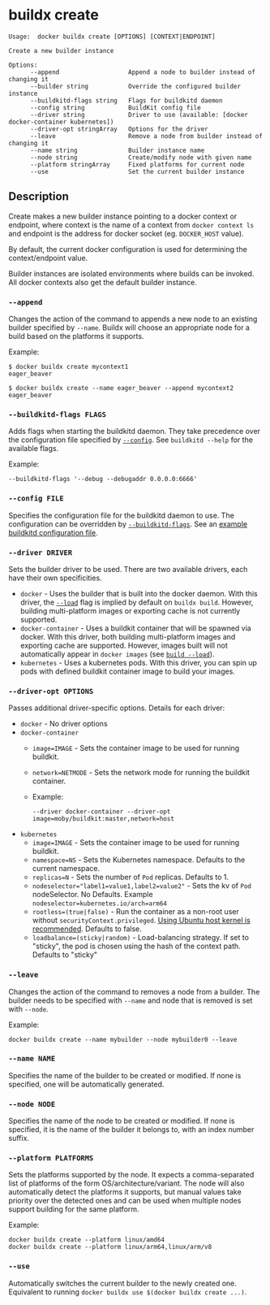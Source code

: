 # buildx create

```
Usage:  docker buildx create [OPTIONS] [CONTEXT|ENDPOINT]

Create a new builder instance

Options:
      --append                   Append a node to builder instead of changing it
      --builder string           Override the configured builder instance
      --buildkitd-flags string   Flags for buildkitd daemon
      --config string            BuildKit config file
      --driver string            Driver to use (available: [docker docker-container kubernetes])
      --driver-opt stringArray   Options for the driver
      --leave                    Remove a node from builder instead of changing it
      --name string              Builder instance name
      --node string              Create/modify node with given name
      --platform stringArray     Fixed platforms for current node
      --use                      Set the current builder instance
```

## Description

Create makes a new builder instance pointing to a docker context or endpoint,
where context is the name of a context from `docker context ls` and endpoint is
the address for docker socket (eg. `DOCKER_HOST` value).

By default, the current docker configuration is used for determining the
context/endpoint value.

Builder instances are isolated environments where builds can be invoked. All
docker contexts also get the default builder instance.

### `--append`

Changes the action of the command to appends a new node to an existing builder
specified by `--name`. Buildx will choose an appropriate node for a build based
on the platforms it supports.

Example:

```console
$ docker buildx create mycontext1
eager_beaver

$ docker buildx create --name eager_beaver --append mycontext2
eager_beaver
```

### `--buildkitd-flags FLAGS`

Adds flags when starting the buildkitd daemon. They take precedence over the
configuration file specified by [`--config`](#--config-file). See `buildkitd --help`
for the available flags.

Example:

```console
--buildkitd-flags '--debug --debugaddr 0.0.0.0:6666'
```

### `--config FILE`

Specifies the configuration file for the buildkitd daemon to use. The configuration
can be overridden by [`--buildkitd-flags`](#--buildkitd-flags-flags).
See an [example buildkitd configuration file](https://github.com/moby/buildkit/blob/master/docs/buildkitd.toml.md).

### `--driver DRIVER`

Sets the builder driver to be used. There are two available drivers, each have
their own specificities.

- `docker` - Uses the builder that is built into the docker daemon. With this
  driver, the [`--load`](buildx_build.md#--load) flag is implied by default on
  `buildx build`. However, building multi-platform images or exporting cache is
  not currently supported.
- `docker-container` - Uses a buildkit container that will be spawned via docker.
  With this driver, both building multi-platform images and exporting cache are
  supported. However, images built will not automatically appear in `docker images`
  (see [`build --load`](buildx_build.md#--load)).
- `kubernetes` - Uses a kubernetes pods. With this driver, you can spin up pods
  with defined buildkit container image to build your images.


### `--driver-opt OPTIONS`

Passes additional driver-specific options. Details for each driver:

- `docker` - No driver options
- `docker-container`
    - `image=IMAGE` - Sets the container image to be used for running buildkit.
    - `network=NETMODE` - Sets the network mode for running the buildkit container.
    - Example:

      ```console
      --driver docker-container --driver-opt image=moby/buildkit:master,network=host
      ```
- `kubernetes`
    - `image=IMAGE` - Sets the container image to be used for running buildkit.
    - `namespace=NS` - Sets the Kubernetes namespace. Defaults to the current namespace.
    - `replicas=N` - Sets the number of `Pod` replicas. Defaults to 1.
    - `nodeselector="label1=value1,label2=value2"` - Sets the kv of `Pod` nodeSelector. No Defaults. Example `nodeselector=kubernetes.io/arch=arm64`
    - `rootless=(true|false)` - Run the container as a non-root user without `securityContext.privileged`. [Using Ubuntu host kernel is recommended](https://github.com/moby/buildkit/blob/master/docs/rootless.md). Defaults to false.
    - `loadbalance=(sticky|random)` - Load-balancing strategy. If set to "sticky", the pod is chosen using the hash of the context path. Defaults to "sticky"

### `--leave`

Changes the action of the command to removes a node from a builder. The builder
needs to be specified with `--name` and node that is removed is set with `--node`.

Example:

```console
docker buildx create --name mybuilder --node mybuilder0 --leave
```

### `--name NAME`

Specifies the name of the builder to be created or modified. If none is specified,
one will be automatically generated.

### `--node NODE`

Specifies the name of the node to be created or modified. If none is specified,
it is the name of the builder it belongs to, with an index number suffix.

### `--platform PLATFORMS`

Sets the platforms supported by the node. It expects a comma-separated list of
platforms of the form OS/architecture/variant. The node will also automatically
detect the platforms it supports, but manual values take priority over the
detected ones and can be used when multiple nodes support building for the same
platform.

Example:

```console
docker buildx create --platform linux/amd64
docker buildx create --platform linux/arm64,linux/arm/v8
```

### `--use`

Automatically switches the current builder to the newly created one. Equivalent
to running `docker buildx use $(docker buildx create ...)`.
